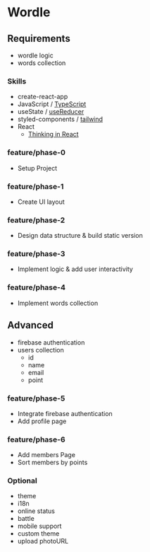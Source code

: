 # Wordle

## Requirements
- wordle logic
- words collection

### Skills
- create-react-app
- JavaScript / [TypeScript](https://react-typescript-cheatsheet.netlify.app/)
- useState / [useReducer](https://beta.reactjs.org/reference/react/useReducer)
- styled-components / [tailwind](https://tailwindcss.com/docs/guides/create-react-app)
- React
    - [Thinking in React](https://beta.reactjs.org/learn/thinking-in-react#step-1-break-the-ui-into-a-component-hierarchy-step-1-break-the-ui-into-a-component-hierarchy)

### feature/phase-0
- Setup Project

### feature/phase-1
- Create UI layout

### feature/phase-2
- Design data structure & build static version

### feature/phase-3
- Implement logic & add user interactivity

### feature/phase-4
- Implement words collection

## Advanced
- firebase authentication
- users collection
    - id
    - name
    - email
    - point

### feature/phase-5
- Integrate firebase authentication
- Add profile page

### feature/phase-6
- Add members Page
- Sort members by points

### Optional
- theme
- i18n
- online status
- battle
- mobile support
- custom theme
- upload photoURL
